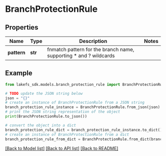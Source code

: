 # BranchProtectionRule


## Properties

Name | Type | Description | Notes
------------ | ------------- | ------------- | -------------
**pattern** | **str** | fnmatch pattern for the branch name, supporting * and ? wildcards | 

## Example

```python
from lakefs_sdk.models.branch_protection_rule import BranchProtectionRule

# TODO update the JSON string below
json = "{}"
# create an instance of BranchProtectionRule from a JSON string
branch_protection_rule_instance = BranchProtectionRule.from_json(json)
# print the JSON string representation of the object
print(BranchProtectionRule.to_json())

# convert the object into a dict
branch_protection_rule_dict = branch_protection_rule_instance.to_dict()
# create an instance of BranchProtectionRule from a dict
branch_protection_rule_from_dict = BranchProtectionRule.from_dict(branch_protection_rule_dict)
```
[[Back to Model list]](../README.md#documentation-for-models) [[Back to API list]](../README.md#documentation-for-api-endpoints) [[Back to README]](../README.md)


